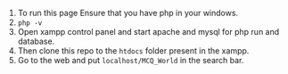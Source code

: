 1. To run this page Ensure that you have php in your windows.
2. `php -v`
3. Open xampp control panel and start apache and mysql for php run and database.
4. Then clone this repo to the `htdocs` folder present in the xampp.
5. Go to the web and put `localhost/MCQ_World` in the search bar.
